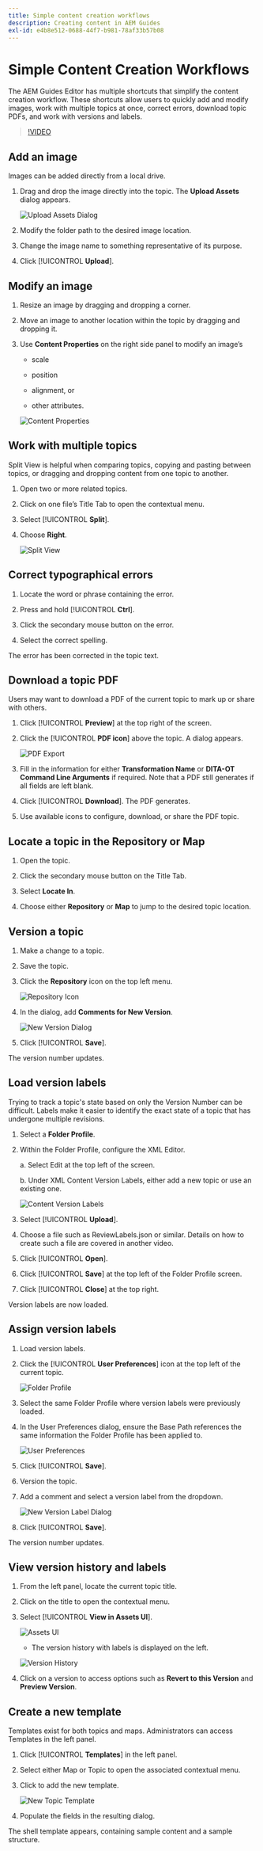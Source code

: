 ```yaml
---
title: Simple content creation workflows
description: Creating content in AEM Guides
exl-id: e4b8e512-0688-44f7-b981-78af33b57b08
---
```

# Simple Content Creation Workflows

The AEM Guides Editor has multiple shortcuts that simplify the content creation workflow. These shortcuts allow users to quickly add and modify images, work with multiple topics at once, correct errors, download topic PDFs, and work with versions and labels.

>[!VIDEO](https://video.tv.adobe.com/v/342770)

## Add an image

Images can be added directly from a local drive. 

1. Drag and drop the image directly into the topic. The **Upload Assets** dialog appears. 

    ![Upload Assets Dialog](images/lesson-15/upload-assets-dialog.png)

2. Modify the folder path to the desired image location.

3. Change the image name to something representative of its purpose.

4. Click [!UICONTROL **Upload**].

## Modify an image

1. Resize an image by dragging and dropping a corner.

2. Move an image to another location within the topic by dragging and dropping it.

3. Use **Content Properties** on the right side panel to modify an image’s

    - scale

    - position

    - alignment, or

    - other attributes.

    ![Content Properties](images/lesson-15/content-properties.png) 

## Work with multiple topics

Split View is helpful when comparing topics, copying and pasting between topics, or dragging and dropping content from one topic to another.

1. Open two or more related topics.

2. Click on one file’s Title Tab to open the contextual menu.

3. Select [!UICONTROL **Split**].

4. Choose **Right**.

    ![Split View](images/lesson-15/split-view.png)

## Correct typographical errors

1. Locate the word or phrase containing the error.

2. Press and hold [!UICONTROL **Ctrl**].

3. Click the secondary mouse button on the error.

4. Select the correct spelling.

The error has been corrected in the topic text.

## Download a topic PDF

Users may want to download a PDF of the current topic to mark up or share with others.

1. Click [!UICONTROL **Preview**] at the top right of the screen.

2. Click the [!UICONTROL **PDF icon**] above the topic. A dialog appears.

    ![PDF Export](images/lesson-15/pdf-export.png)

3. Fill in the information for either **Transformation Name** or **DITA-OT Command Line Arguments** if required. Note that a PDF still generates if all fields are left blank.

4. Click [!UICONTROL **Download**]. The PDF generates.

5. Use available icons to configure, download, or share the PDF topic.

## Locate a topic in the Repository or Map

1. Open the topic.

2. Click the secondary mouse button on the Title Tab.

3. Select **Locate In**.

4. Choose either **Repository** or **Map** to jump to the desired topic location.

## Version a topic

1. Make a change to a topic.

2. Save the topic.

3. Click the **Repository** icon on the top left menu.

    ![Repository Icon](images/lesson-15/repository-icon.png)

4. In the dialog, add **Comments for New Version**.

    ![New Version Dialog](images/lesson-15/version-dialog.png)

5. Click [!UICONTROL **Save**].

The version number updates.

## Load version labels

Trying to track a topic's state based on only the Version Number can be difficult. Labels make it easier to identify the exact state of a topic that has undergone multiple revisions.

1. Select a **Folder Profile**.

2. Within the Folder Profile, configure the XML Editor.

    a. Select Edit at the top left of the screen.

    b. Under XML Content Version Labels, either add a new topic or use an existing one.

    ![Content Version Labels](images/lesson-15/version-labels.png)

3. Select [!UICONTROL **Upload**].

4. Choose a file such as ReviewLabels.json or similar. Details on how to create such a file are covered in another video.

5. Click [!UICONTROL **Open**].

6. Click [!UICONTROL **Save**] at the top left of the Folder Profile screen.

7. Click [!UICONTROL **Close**] at the top right.

Version labels are now loaded.

## Assign version labels

1. Load version labels.

2. Click the [!UICONTROL **User Preferences**] icon at the top left of the current topic.

    ![Folder Profile](images/lesson-15/folder-profile-icon.png)

3. Select the same Folder Profile where version labels were previously loaded.

4. In the User Preferences dialog, ensure the Base Path references the same information the Folder Profile has been applied to.

    ![User Preferences](images/lesson-15/user-preferences.png)

5. Click [!UICONTROL **Save**].

6. Version the topic. 

7. Add a comment and select a version label from the dropdown.

    ![New Version Label Dialog](images/lesson-15/labels-dialog.png)

8. Click [!UICONTROL **Save**].

The version number updates.

## View version history and labels

1. From the left panel, locate the current topic title.

2. Click on the title to open the contextual menu.

3. Select [!UICONTROL **View in Assets UI**].

    ![Assets UI](images/lesson-15/view-assets-ui.png)

    - The version history with labels is displayed on the left.

    ![Version History](images/lesson-15/version-history.png)

4. Click on a version to access options such as **Revert to this Version** and **Preview Version**.

## Create a new template

Templates exist for both topics and maps. Administrators can access Templates in the left panel.

1. Click [!UICONTROL **Templates**] in the left panel.

2. Select either Map or Topic to open the associated contextual menu.

3. Click to add the new template.

    ![New Topic Template](images/lesson-15/version-history.png)

4. Populate the fields in the resulting dialog.

The shell template appears, containing sample content and a sample structure.
